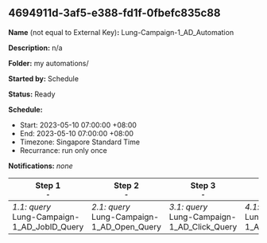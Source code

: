 ## 4694911d-3af5-e388-fd1f-0fbefc835c88

**Name** (not equal to External Key)**:** Lung-Campaign-1_AD_Automation

**Description:** n/a

**Folder:** my automations/

**Started by:** Schedule

**Status:** Ready

**Schedule:**

* Start: 2023-05-10 07:00:00 +08:00
* End: 2023-05-10 07:00:00 +08:00
* Timezone: Singapore Standard Time
* Recurrance: run only once

**Notifications:** _none_


| Step 1<br>_<small>-</small>_ | Step 2<br>_<small>-</small>_ | Step 3<br>_<small>-</small>_ | Step 4<br>_<small>-</small>_ | Step 5<br>_<small>-</small>_ | Step 6<br>_<small>-</small>_ |
| --- | --- | --- | --- | --- | --- |
| _1.1: query_<br>Lung-Campaign-1_AD_JobID_Query | _2.1: query_<br>Lung-Campaign-1_AD_Open_Query | _3.1: query_<br>Lung-Campaign-1_AD_Click_Query | _4.1: query_<br>Lung-Campaign-1_AD_Veeva_Query | _5.1: query_<br>Lung-Campaign-1_AD_CRM_Query | _6.1: filter_<br>Lung-Campaign-1_AD_Filter_Activity |
